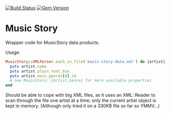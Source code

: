 [![Build Status](https://travis-ci.org/mediasp/music_story.svg?branch=master)](https://travis-ci.org/mediasp/music_story)
[![Gem Version](https://badge.fury.io/rb/music_story.svg)](http://badge.fury.io/rb/music_story)

# Music Story

Wrapper code for MusicStory data products.

Usage:

```ruby
MusicStory::XMLParser.each_in_file('music-story-data.xml') do |artist|
  puts artist.name
  puts artist.plain_text_bio
  puts artist.main_genres[0].id
  # see MusicStory::{Artist,Genre} for more available properties
end
```

Should be able to cope with big XML files, as it uses an XML::Reader to scan through the file one artist at a time; only the current artist object is kept in memory. (Although only tried it on a 330KB file so far so YMMV...)
